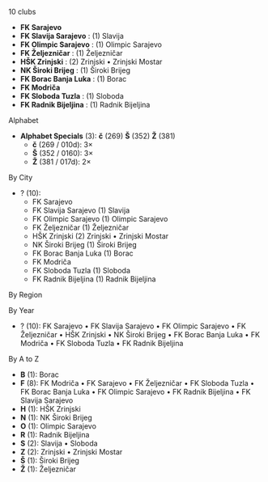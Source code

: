 10 clubs

- **FK Sarajevo**
- **FK Slavija Sarajevo** : (1) Slavija
- **FK Olimpic Sarajevo** : (1) Olimpic Sarajevo
- **FK Željezničar** : (1) Željezničar
- **HŠK Zrinjski** : (2) Zrinjski • Zrinjski Mostar
- **NK Široki Brijeg** : (1) Široki Brijeg
- **FK Borac Banja Luka** : (1) Borac
- **FK Modriča**
- **FK Sloboda Tuzla** : (1) Sloboda
- **FK Radnik Bijeljina** : (1) Radnik Bijeljina




Alphabet

- **Alphabet Specials** (3):  **č** (269) **Š** (352) **Ž** (381)
  - **č** (269 / 010d): 3×
  - **Š** (352 / 0160): 3×
  - **Ž** (381 / 017d): 2×




By City

- ? (10): 
  - FK Sarajevo 
  - FK Slavija Sarajevo  (1) Slavija
  - FK Olimpic Sarajevo  (1) Olimpic Sarajevo
  - FK Željezničar  (1) Željezničar
  - HŠK Zrinjski  (2) Zrinjski • Zrinjski Mostar
  - NK Široki Brijeg  (1) Široki Brijeg
  - FK Borac Banja Luka  (1) Borac
  - FK Modriča 
  - FK Sloboda Tuzla  (1) Sloboda
  - FK Radnik Bijeljina  (1) Radnik Bijeljina




By Region





By Year

- ? (10):   FK Sarajevo • FK Slavija Sarajevo • FK Olimpic Sarajevo • FK Željezničar • HŠK Zrinjski • NK Široki Brijeg • FK Borac Banja Luka • FK Modriča • FK Sloboda Tuzla • FK Radnik Bijeljina






By A to Z

- **B** (1): Borac
- **F** (8): FK Modriča • FK Sarajevo • FK Željezničar • FK Sloboda Tuzla • FK Borac Banja Luka • FK Olimpic Sarajevo • FK Radnik Bijeljina • FK Slavija Sarajevo
- **H** (1): HŠK Zrinjski
- **N** (1): NK Široki Brijeg
- **O** (1): Olimpic Sarajevo
- **R** (1): Radnik Bijeljina
- **S** (2): Slavija • Sloboda
- **Z** (2): Zrinjski • Zrinjski Mostar
- **Š** (1): Široki Brijeg
- **Ž** (1): Željezničar




